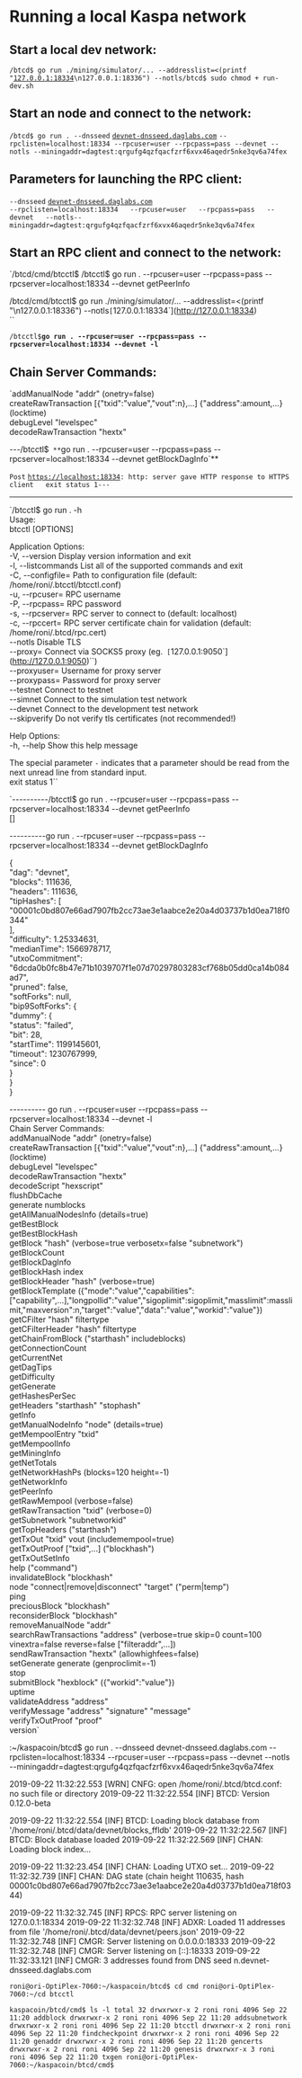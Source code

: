 # Running a local Kaspa network

## Start a local dev network:

`/btcd$ go run ./mining/simulator/... --addresslist=<(printf "`[`127.0.0.1:18334`](http://127.0.0.1:18334)`\n127.0.0.1:18336") --notls/btcd$ sudo chmod + run-dev.sh`

## **Start an node and connect to the network:**

`/btcd$ go run . --dnsseed` [`devnet-dnsseed.daglabs.com`](http://devnet-dnsseed.daglabs.com) `--rpclisten=localhost:18334 --rpcuser=user --rpcpass=pass --devnet --notls --miningaddr=dagtest:qrgufg4qzfqacfzrf6xvx46aqedr5nke3qv6a74fex`

## **Parameters for launching the RPC client:**

 `--dnsseed` [`devnet-dnsseed.daglabs.com`](http://devnet-dnsseed.daglabs.com)  
`--rpclisten=localhost:18334  
--rpcuser=user  
--rpcpass=pass  
--devnet  
--notls--miningaddr=dagtest:qrgufg4qzfqacfzrf6xvx46aqedr5nke3qv6a74fex`

## **Start an RPC client and connect to the network:**

`/btcd/cmd/btcctl$ /btcctl$ go run . --rpcuser=user --rpcpass=pass --rpcserver=localhost:18334 --devnet getPeerInfo  
  
/btcd/cmd/btcctl$ go run ./mining/simulator/... --addresslist=<(printf "\n127.0.0.1:18336") --notls`[`127.0.0.1:18334`](http://127.0.0.1:18334)  
``

`/btcctl$`**`go run . --rpcuser=user --rpcpass=pass --rpcserver=localhost:18334 --devnet -l`**

## Chain Server Commands:

`addManualNode "addr" (onetry=false)  
createRawTransaction [{"txid":"value","vout":n},...] {"address":amount,...} (locktime)  
debugLevel "levelspec"  
decodeRawTransaction "hextx"  
  
---/btcctl$` **`go run . --rpcuser=user --rpcpass=pass --rpcserver=localhost:18334 --devnet getBlockDagInfo`**  
  
`Post` [`https://localhost:18334`](https://localhost:18334)`: http: server gave HTTP response to HTTPS client  
exit status 1---`  
  
  
----------  
`/btcctl$ go run . -h  
Usage:  
  btcctl [OPTIONS]  
  
Application Options:  
  -V, --version       Display version information and exit  
  -l, --listcommands  List all of the supported commands and exit  
  -C, --configfile=   Path to configuration file (default: /home/roni/.btcctl/btcctl.conf)  
  -u, --rpcuser=      RPC username  
  -P, --rpcpass=      RPC password  
  -s, --rpcserver=    RPC server to connect to (default: localhost)  
  -c, --rpccert=      RPC server certificate chain for validation (default: /home/roni/.btcd/rpc.cert)  
      --notls         Disable TLS  
      --proxy=        Connect via SOCKS5 proxy (eg.` [`127.0.0.1:9050`](http://127.0.0.1:9050)``)  
      --proxyuser=    Username for proxy server  
      --proxypass=    Password for proxy server  
      --testnet       Connect to testnet  
      --simnet        Connect to the simulation test network  
      --devnet        Connect to the development test network  
      --skipverify    Do not verify tls certificates (not recommended!)  
  
Help Options:  
  -h, --help          Show this help message  
  
  
The special parameter `-` indicates that a parameter should be read from the  
next unread line from standard input.  
exit status 1``

`----------/btcctl$ go run . --rpcuser=user --rpcpass=pass --rpcserver=localhost:18334 --devnet getPeerInfo  
[]  
  
----------go run . --rpcuser=user --rpcpass=pass --rpcserver=localhost:18334 --devnet getBlockDagInfo  
  
{  
  "dag": "devnet",  
  "blocks": 111636,  
  "headers": 111636,  
  "tipHashes": [  
    "00001c0bd807e66ad7907fb2cc73ae3e1aabce2e20a4d03737b1d0ea718f0344"  
  ],  
  "difficulty": 1.25334631,  
  "medianTime": 1566978717,  
  "utxoCommitment": "6dcda0b0fc8b47e71b1039707f1e07d70297803283cf768b05dd0ca14b084ad7",  
  "pruned": false,  
  "softForks": null,  
  "bip9SoftForks": {  
    "dummy": {  
      "status": "failed",  
      "bit": 28,  
      "startTime": 1199145601,  
      "timeout": 1230767999,  
      "since": 0  
    }  
  }  
}  
  
---------- go run . --rpcuser=user --rpcpass=pass --rpcserver=localhost:18334 --devnet -l  
Chain Server Commands:  
addManualNode "addr" (onetry=false)  
createRawTransaction [{"txid":"value","vout":n},...] {"address":amount,...} (locktime)  
debugLevel "levelspec"  
decodeRawTransaction "hextx"  
decodeScript "hexscript"  
flushDbCache  
generate numblocks  
getAllManualNodesInfo (details=true)  
getBestBlock  
getBestBlockHash  
getBlock "hash" (verbose=true verbosetx=false "subnetwork")  
getBlockCount  
getBlockDagInfo  
getBlockHash index  
getBlockHeader "hash" (verbose=true)  
getBlockTemplate ({"mode":"value","capabilities":["capability",...],"longpollid":"value","sigoplimit":sigoplimit,"masslimit":masslimit,"maxversion":n,"target":"value","data":"value","workid":"value"})  
getCFilter "hash" filtertype  
getCFilterHeader "hash" filtertype  
getChainFromBlock ("starthash" includeblocks)  
getConnectionCount  
getCurrentNet  
getDagTips  
getDifficulty  
getGenerate  
getHashesPerSec  
getHeaders "starthash" "stophash"  
getInfo  
getManualNodeInfo "node" (details=true)  
getMempoolEntry "txid"  
getMempoolInfo  
getMiningInfo  
getNetTotals  
getNetworkHashPs (blocks=120 height=-1)  
getNetworkInfo  
getPeerInfo  
getRawMempool (verbose=false)  
getRawTransaction "txid" (verbose=0)  
getSubnetwork "subnetworkid"  
getTopHeaders ("starthash")  
getTxOut "txid" vout (includemempool=true)  
getTxOutProof ["txid",...] ("blockhash")  
getTxOutSetInfo  
help ("command")  
invalidateBlock "blockhash"  
node "connect|remove|disconnect" "target" ("perm|temp")  
ping  
preciousBlock "blockhash"  
reconsiderBlock "blockhash"  
removeManualNode "addr"  
searchRawTransactions "address" (verbose=true skip=0 count=100 vinextra=false reverse=false ["filteraddr",...])  
sendRawTransaction "hextx" (allowhighfees=false)  
setGenerate generate (genproclimit=-1)  
stop  
submitBlock "hexblock" ({"workid":"value"})  
uptime  
validateAddress "address"  
verifyMessage "address" "signature" "message"  
verifyTxOutProof "proof"  
version`  
  
:~/kaspacoin/btcd$ go run . --dnsseed devnet-dnsseed.daglabs.com --rpclisten=localhost:18334 --rpcuser=user --rpcpass=pass --devnet --notls --miningaddr=dagtest:qrgufg4qzfqacfzrf6xvx46aqedr5nke3qv6a74fex

2019-09-22 11:32:22.553 \[WRN\] CNFG: open /home/roni/.btcd/btcd.conf: no such file or directory 2019-09-22 11:32:22.554 \[INF\] BTCD: Version 0.12.0-beta 

2019-09-22 11:32:22.554 \[INF\] BTCD: Loading block database from '/home/roni/.btcd/data/devnet/blocks\_ffldb' 2019-09-22 11:32:22.567 \[INF\] BTCD: Block database loaded 2019-09-22 11:32:22.569 \[INF\] CHAN: Loading block index... 

2019-09-22 11:32:23.454 \[INF\] CHAN: Loading UTXO set... 2019-09-22 11:32:32.739 \[INF\] CHAN: DAG state \(chain height 110635, hash 00001c0bd807e66ad7907fb2cc73ae3e1aabce2e20a4d03737b1d0ea718f0344\) 

2019-09-22 11:32:32.745 \[INF\] RPCS: RPC server listening on 127.0.0.1:18334 2019-09-22 11:32:32.748 \[INF\] ADXR: Loaded 11 addresses from file '/home/roni/.btcd/data/devnet/peers.json' 2019-09-22 11:32:32.748 \[INF\] CMGR: Server listening on 0.0.0.0:18333 2019-09-22 11:32:32.748 \[INF\] CMGR: Server listening on \[::\]:18333 2019-09-22 11:32:33.121 \[INF\] CMGR: 3 addresses found from DNS seed n.devnet-dnsseed.daglabs.com

`roni@ori-OptiPlex-7060:~/kaspacoin/btcd$ cd cmd roni@ori-OptiPlex-7060:~/cd btcctl`

`kaspacoin/btcd/cmd$ ls -l total 32 drwxrwxr-x 2 roni roni 4096 Sep 22 11:20 addblock drwxrwxr-x 2 roni roni 4096 Sep 22 11:20 addsubnetwork drwxrwxr-x 2 roni roni 4096 Sep 22 11:20 btcctl drwxrwxr-x 2 roni roni 4096 Sep 22 11:20 findcheckpoint drwxrwxr-x 2 roni roni 4096 Sep 22 11:20 genaddr drwxrwxr-x 2 roni roni 4096 Sep 22 11:20 gencerts drwxrwxr-x 2 roni roni 4096 Sep 22 11:20 genesis drwxrwxr-x 3 roni roni 4096 Sep 22 11:20 txgen roni@ori-OptiPlex-7060:~/kaspacoin/btcd/cmd$`

  



